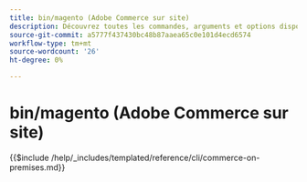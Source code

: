 ```yaml
---
title: bin/magento (Adobe Commerce sur site)
description: Découvrez toutes les commandes, arguments et options disponibles pour l’outil de ligne de commande Adobe Commerce bin/magento.
source-git-commit: a5777f437430bc48b87aaea65c0e101d4ecd6574
workflow-type: tm+mt
source-wordcount: '26'
ht-degree: 0%

---
```



# bin/magento (Adobe Commerce sur site)

{{$include /help/_includes/templated/reference/cli/commerce-on-premises.md}}
